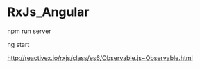 # RxJs_Angular
 npm run server

ng start

http://reactivex.io/rxjs/class/es6/Observable.js~Observable.html
